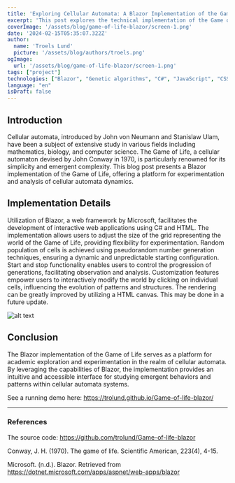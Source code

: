 ```yaml
---
title: 'Exploring Cellular Automata: A Blazor Implementation of the Game of Life'
excerpt: 'This post explores the technical implementation of the Game of Life in Blazor, featuring adjustable world sizes, random cell population, start-stop functionality, and interactive customization. It discusses design decisions, challenges, and insights, offering a platform for academic exploration of cellular automata.'
coverImage: '/assets/blog/game-of-life-blazor/screen-1.png'
date: '2024-02-15T05:35:07.322Z'
author:
  name: 'Troels Lund'
  picture: '/assets/blog/authors/troels.png'
ogImage:
  url: '/assets/blog/game-of-life-blazor/screen-1.png'
tags: ["project"]
technologies: ["Blazor", "Genetic algorithms", "C#", "JavaScript", "CSS", "HTML"]
language: "en"
isDraft: false
---
```


## Introduction

Cellular automata, introduced by John von Neumann and Stanislaw Ulam, have been a subject of extensive study in various fields including mathematics, biology, and computer science. The Game of Life, a cellular automaton devised by John Conway in 1970, is particularly renowned for its simplicity and emergent complexity. This blog post presents a Blazor implementation of the Game of Life, offering a platform for experimentation and analysis of cellular automata dynamics.

## Implementation Details

Utilization of Blazor, a web framework by Microsoft, facilitates the development of interactive web applications using C# and HTML. The implementation allows users to adjust the size of the grid representing the world of the Game of Life, providing flexibility for experimentation. Random population of cells is achieved using pseudorandom number generation techniques, ensuring a dynamic and unpredictable starting configuration. Start and stop functionality enables users to control the progression of generations, facilitating observation and analysis. Customization features empower users to interactively modify the world by clicking on individual cells, influencing the evolution of patterns and structures. The rendering can be greatly improved by utilizing a HTML canvas. This may be done in a future update.

![alt text](/assets/blog/game-of-life-blazor/gofl-ezgif.com-optimize.gif)

## Conclusion

The Blazor implementation of the Game of Life serves as a platform for academic exploration and experimentation in the realm of cellular automata. By leveraging the capabilities of Blazor, the implementation provides an intuitive and accessible interface for studying emergent behaviors and patterns within cellular automata systems.

See a running demo here: https://trolund.github.io/Game-of-life-blazor/

<hr>

### References

The source code: https://github.com/trolund/Game-of-life-blazor

Conway, J. H. (1970). The game of life. Scientific American, 223(4), 4-15.

Microsoft. (n.d.). Blazor. Retrieved from https://dotnet.microsoft.com/apps/aspnet/web-apps/blazor